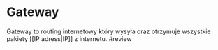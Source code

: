 # Gateway
Gateway to routing internetowy który wysyła oraz otrzymuje wszystkie pakiety [[IP adress|IP]] z internetu.
#review